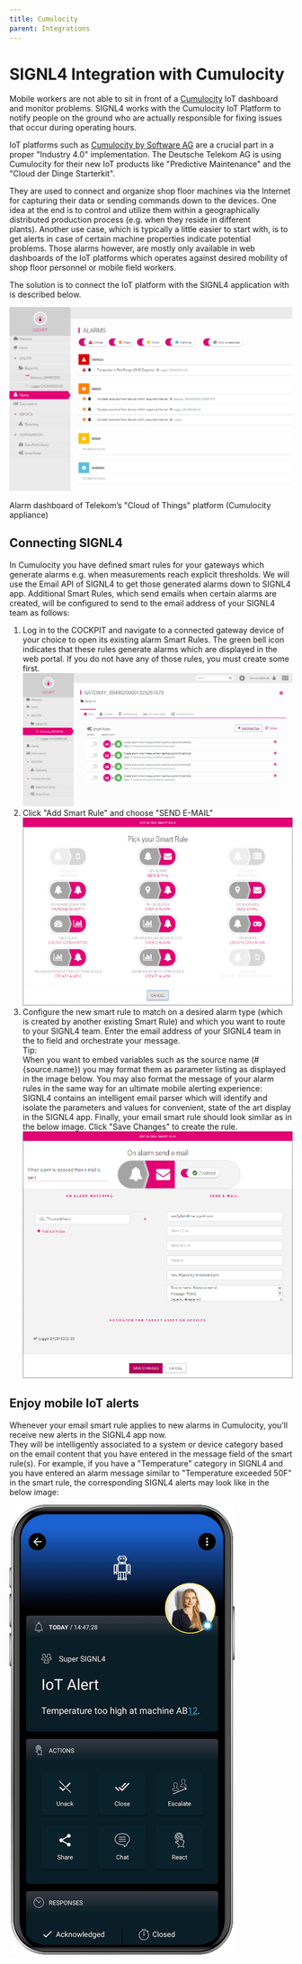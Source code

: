 ```yaml
---
title: Cumulocity
parent: Integrations
---
```


# SIGNL4 Integration with Cumulocity

Mobile workers are not able to sit in front of a [Cumulocity](https://www.cumulocity.com/) IoT dashboard and monitor problems. SIGNL4 works with the Cumulocity IoT Platform to notify people on the ground who are actually responsible for fixing issues that occur during operating hours.

IoT platforms such as [Cumulocity by Software AG](https://www.cumulocity.com/) are a crucial part in a proper "Industry 4.0" implementation. The Deutsche Telekom AG is using Cumulocity for their new IoT products like "Predictive Maintenance" and the "Cloud der Dinge Starterkit".

They are used to connect and organize shop floor machines via the Internet for capturing their data or sending commands down to the devices. One idea at the end is to control and utilize them within a geographically distributed production process (e.g. when they reside in different plants). Another use case, which is typically a little easier to start with, is to get alerts in case of certain machine properties indicate potential problems. Those alarms however, are mostly only available in web dashboards of the IoT platforms which operates against desired mobility of shop floor personnel or mobile field workers.

The solution is to connect the IoT platform with the SIGNL4 application with is described below.

![IoT Alarm Dashboard 1](iot-alarm-dashboard-1.png)

Alarm dashboard of Telekom’s "Cloud of Things" platform (Cumulocity appliance)

## Connecting SIGNL4

In Cumulocity you have defined smart rules for your gateways which generate alarms e.g. when measurements reach explicit thresholds. We will use the Email API of SIGNL4 to get those generated alarms down to SIGNL4 app. Additional Smart Rules, which send emails when certain alarms are created, will be configured to send to the email address of your SIGNL4 team as follows:

1. Log in to the COCKPIT and navigate to a connected gateway device of your choice to open its existing alarm Smart Rules. The green bell icon indicates that these rules generate alarms which are displayed in the web portal. If you do not have any of those rules, you must create some first.  
    ![IoT Alarm Dashboard 2](iot-alarm-dashboard-2.png) 
2. Click "Add Smart Rule" and choose "SEND E-MAIL"  
    ![IoT Alarm Dashboard 3](iot-alarm-dashboard-3.png)
3. Configure the new smart rule to match on a desired alarm type (which is created by another existing Smart Rule) and which you want to route to your SIGNL4 team. Enter the email address of your SIGNL4 team in the to field and orchestrate your message.  
    Tip:  
    When you want to embed variables such as the source name (#{source.name}) you may format them as parameter listing as displayed in the image below. You may also format the message of your alarm rules in the same way for an ultimate mobile alerting experience: SIGNL4 contains an intelligent email parser which will identify and isolate the parameters and values for convenient, state of the art display in the SIGNL4 app. Finally, your email smart rule should look similar as in the below image. Click "Save Changes" to create the rule.  
    ![IoT Alarm Dashboard 4](iot-alarm-dashboard-4.png)

## Enjoy mobile IoT alerts

Whenever your email smart rule applies to new alarms in Cumulocity, you’ll receive new alerts in the SIGNL4 app now.  
They will be intelligently associated to a system or device category based on the email content that you have entered in the message field of the smart rule(s). For example, if you have a "Temperature" category in SIGNL4 and you have entered an alarm message similar to "Temperature exceeded 50F" in the smart rule, the corresponding SIGNL4 alerts may look like in the below image:

![SIGNL4 Alert](signl4-iot.png)
